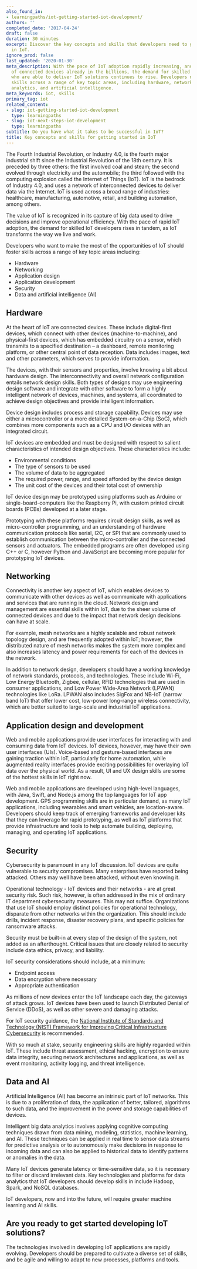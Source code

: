 ```yaml
---
also_found_in:
- learningpaths/iot-getting-started-iot-development/
authors: ''
completed_date: '2017-04-24'
draft: false
duration: 30 minutes
excerpt: Discover the key concepts and skills that developers need to get started
  in IoT.
ignore_prod: false
last_updated: '2020-01-30'
meta_description: With the pace of IoT adoption rapidly increasing, and with the number
  of connected devices already in the billions, the demand for skilled developers
  who are able to deliver IoT solutions continues to rise. Developers need to foster
  skills across a range of key topic areas, including hardware, networking, security,
  analytics, and artificial intelligence.
meta_keywords: iot, skills
primary_tag: iot
related_content:
- slug: iot-getting-started-iot-development
  type: learningpaths
- slug: iot-next-steps-iot-development
  type: learningpaths
subtitle: Do you have what it takes to be successful in IoT?
title: Key concepts and skills for getting started in IoT
---
```


<!-- <sidebar> <heading>Learning path: Getting started with IoT development</heading> <p>This article is part of the IoT 101 learning path, a quick-start guide for IoT developers.</p> <ul> <li> IoT concepts and skills (this article)</li> <li> [IoT hardware guide](/articles/iot-lp101-best-hardware-devices-iot-project)</li> <li> [IoT networking guide](/articles/iot-lp101-connectivity-network-protocols/)</li> <li> [IoT platforms](/articles/iot-lp101-why-use-iot-platform/)</li> <li>[Tutorial: Build a smart doorbell](/tutorials/iot-lp101-get-started-develop-iot-home-automation)</li></ul></sidebar> -->

The Fourth Industrial Revolution, or Industry 4.0, is the fourth major industrial shift since the Industrial Revolution of the 18th century. It is preceded by three others: the first involved coal and steam; the second evolved through electricity and the automobile; the third followed with the computing explosion called the Internet of Things (IoT). IoT is the bedrock of Industry 4.0, and uses a network of interconnected devices to deliver data via the Internet. IoT is used across a broad range of industries: healthcare, manufacturing, automotive, retail, and building automation, among others.

The value of IoT is recognized in its capture of big data used to drive decisions and improve operational efficiency. With the pace of rapid IoT adoption, the demand for skilled IoT developers rises in tandem, as IoT transforms the way we live and work.

Developers who want to make the most of the opportunities of IoT should foster skills across a range of key topic areas including:   

* Hardware
* Networking
* Application design
* Application development
* Security
* Data and artificial intelligence (AI)

## Hardware

At the heart of IoT are connected devices. These include digital-first devices, which connect with other devices (machine-to-machine), and physical-first devices, which has embedded circuitry on a sensor, which transmits to a specified destination – a dashboard, remote monitoring platform, or other central point of data reception. Data includes images, text and other parameters, which serves to provide information.

The devices, with their sensors and properties, involve knowing a bit about hardware design. The interconnectivity and overall network configuration entails network design skills. Both types of designs may use engineering design software and integrate with other software to form a highly intelligent network of devices, machines, and systems, all coordinated to achieve design objectives and provide intelligent information.

Device design includes process and storage capability. Devices may use either a microcontroller or a more detailed System-on-a-Chip (SoC), which combines more components such as a CPU and I/O devices with an integrated circuit.

IoT devices are embedded and must be designed with respect to salient characteristics of intended design objectives. These characteristics include:

* Environmental conditions
* The type  of sensors to be used
* The volume of data to be aggregated
* The required power, range, and speed afforded by the device design
* The unit cost of the devices and their total cost of ownership

IoT device design may be prototyped using platforms such as Arduino or single-board-computers like the Raspberry Pi, with custom printed circuit boards (PCBs) developed at a later stage.

Prototyping with these platforms requires circuit design skills, as well as micro-controller programming, and an understanding of hardware communication protocols like serial, I2C, or SPI that are commonly used to establish communication between the micro-controller and the connected sensors and actuators. The embedded programs are often developed using C++ or C, however Python and JavaScript are becoming more popular for prototyping IoT devices.

## Networking

Connectivity is another key aspect of IoT, which enables devices to communicate with other devices as well as communicate with applications and services that are running in the cloud. Network design and management are essential skills within IoT, due to the sheer volume of connected devices and due to the impact that network design decisions can have at scale.

For example, mesh networks are a highly scalable and robust network topology design, and are frequently adopted within IoT; however, the distributed nature of mesh networks makes the system more complex and also increases latency and power requirements for each of the devices in the network.

In addition to network design, developers should have a working knowledge of network standards, protocols, and technologies. These include Wi-Fi, Low Energy Bluetooth, Zigbee, cellular, RFID technologies that are used in consumer applications, and Low Power Wide-Area Network (LPWAN) technologies like LoRa. LPWAN also includes SigFox and NB-IoT (narrow band IoT) that offer lower cost, low-power long-range wireless connectivity, which are better suited to large-scale and industrial IoT applications.

## Application design and development

Web and mobile applications provide user interfaces for interacting with and consuming data from IoT devices. IoT devices, however, may have their own user interfaces (UIs). Voice-based and gesture-based interfaces are gaining traction within IoT, particularly for home automation, while augmented reality interfaces provide exciting possibilities for overlaying IoT data over the physical world. As a result, UI and UX design skills are some of the hottest skills in IoT right now.

Web and mobile applications are developed using high-level languages, with Java, Swift, and Node.js among the top languages for IoT app development. GPS programming skills are in particular demand, as many IoT applications, including wearables and smart vehicles, are location-aware. Developers should keep track of emerging frameworks and developer kits that they can leverage for rapid prototyping, as well as IoT platforms that provide infrastructure and tools to help automate building, deploying, managing, and operating IoT applications.

## Security

Cybersecurity is paramount in any IoT discussion. IoT devices are quite vulnerable to security compromises. Many enterprises have reported being attacked. Others may well have been attacked, without even knowing it.

Operational technology - IoT devices and their networks - are at great security risk. Such risk, however, is often addressed in the mix of ordinary IT department cybersecurity measures. This may not suffice. Organizations that use IoT should employ distinct policies for operational technology, disparate from other networks within the organization. This should include drills, incident response, disaster recovery plans, and specific policies for ransomware attacks.

Security must be built-in at every step of the design of the system, not added as an afterthought. Critical issues that are closely related to security include data ethics, privacy, and liability.

IoT security considerations should include, at a minimum:

* Endpoint access
* Data encryption where necessary
* Appropriate authentication

As millions of new devices enter the IoT landscape each day, the gateways of attack grows. IoT devices have been used to launch Distributed Denial of Service (DDoS), as well as other severe and damaging attacks.

For IoT security guidance, the [National Institute of Standards and Technology (NIST) Framework for Improving Critical Infrastructure Cybersecurity](https://www.nist.gov/publications/framework-improving-critical-infrastructure-cybersecurity-version-11) is recommended.

With so much at stake, security engineering skills are highly regarded within IoT. These include threat assessment, ethical hacking, encryption to ensure data integrity, securing network architectures and applications, as well as event monitoring, activity logging, and threat intelligence.

## Data and AI

Artificial Intelligence (AI) has become an intrinsic part of IoT networks.  This is due to a proliferation of data, the application of better, tailored, algorithms to such data, and the improvement in the power and storage capabilities of devices.

Intelligent big data analytics involves applying cognitive computing techniques drawn from data mining, modeling, statistics, machine learning, and AI. These techniques can be applied in real time to sensor data streams for predictive analysis or to autonomously make decisions in response to incoming data and can also be applied to historical data to identify patterns or anomalies in the data.

Many IoT devices generate latency or time-sensitive data, so it is necessary to filter or discard irrelevant data. Key technologies and platforms for data analytics that IoT developers should develop skills in include Hadoop, Spark, and NoSQL databases.

IoT developers, now and into the future, will require greater machine learning and AI skills.

## Are you ready to get started developing IoT solutions?

The technologies involved in developing IoT applications are rapidly evolving. Developers should be prepared to cultivate a diverse set of skills, and be agile and willing to adapt to new processes, platforms and tools.  

<!-- To help you get started in IoT development, you can use the articles and tutorials in the [IoT 101 learning path](/series/iot-lp101-getting-started). -->